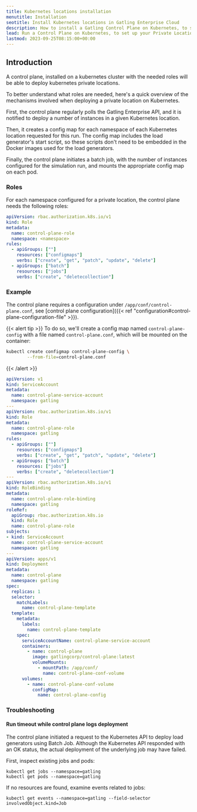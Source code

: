 ```yaml
---
title: Kubernetes locations installation
menutitle: Installation
seotitle: Install Kubernetes locations in Gatling Enterprise Cloud
description: How to install a Gatling Control Plane on Kubernetes, to set up your Private Locations and run load generators in your own Kubernetes cluster.
lead: Run a Control Plane on Kubernetes, to set up your Private Locations and run load generators in your own Kubernetes network.
lastmod: 2023-09-25T08:15:00+00:00
---
```


## Introduction

A control plane, installed on a kubernetes cluster with the needed roles will be able to deploy kubernetes private locations.

To better understand what roles are needed, here's a quick overview of the mechanisms involved when deploying a private location on Kubernetes.

First, the control plane regularly polls the Gatling Enterprise API, and it is notified to deploy a number of instances in a given Kubernetes location.

Then, it creates a config map for each namespace of each Kubernetes location requested for this run. 
The config map includes the load generator's start script, so these scripts don't need to be embedded in the Docker images used for the load generators.

Finally, the control plane initiates a batch job, with the number of instances configured for the simulation run, and mounts the appropriate config map on each pod.

### Roles
For each namespace configured for a private location, the control plane needs the following roles:

```yaml
apiVersion: rbac.authorization.k8s.io/v1
kind: Role
metadata:
  name: control-plane-role
  namespace: <namespace>
rules:
  - apiGroups: [""]
    resources: ["configmaps"]
    verbs: ["create", "get", "patch", "update", "delete"]
  - apiGroups: ["batch"]
    resources: ["jobs"]
    verbs: ["create", "deletecollection"]
```

### Example

The control plane requires a configuration under `/app/conf/control-plane.conf`, see [control plane configuration]({{< ref "configuration#control-plane-configuration-file" >}}).

{{< alert tip >}}
To do so, we'll create a config map named `control-plane-config` with a file named `control-plane.conf`, which will be mounted on the container:
```bash
kubectl create configmap control-plane-config \
        --from-file=control-plane.conf
```
{{< /alert >}}
```yaml
apiVersion: v1
kind: ServiceAccount
metadata:
  name: control-plane-service-account
  namespace: gatling
---
apiVersion: rbac.authorization.k8s.io/v1
kind: Role
metadata:
  name: control-plane-role
  namespace: gatling
rules:
  - apiGroups: [""]
    resources: ["configmaps"]
    verbs: ["create", "get", "patch", "update", "delete"]
  - apiGroups: ["batch"]
    resources: ["jobs"]
    verbs: ["create", "deletecollection"]
---
apiVersion: rbac.authorization.k8s.io/v1
kind: RoleBinding
metadata:
  name: control-plane-role-binding
  namespace: gatling
roleRef:
  apiGroup: rbac.authorization.k8s.io
  kind: Role
  name: control-plane-role
subjects:
- kind: ServiceAccount
  name: control-plane-service-account
  namespace: gatling
---
apiVersion: apps/v1 
kind: Deployment 
metadata:
  name: control-plane
  namespace: gatling
spec:
  replicas: 1 
  selector: 
    matchLabels: 
      name: control-plane-template
  template: 
    metadata:
      labels:
        name: control-plane-template
    spec:
      serviceAccountName: control-plane-service-account
      containers:
        - name: control-plane
          image: gatlingcorp/control-plane:latest
          volumeMounts:
            - mountPath: /app/conf/
              name: control-plane-conf-volume
      volumes:
        - name: control-plane-conf-volume
          configMap:
            name: control-plane-config
```

### Troubleshooting

#### Run timeout while control plane logs deployment

The control plane initiated a request to the Kubernetes API to deploy load generators using Batch Job. 
Although the Kubernetes API responded with an OK status, the actual deployment of the underlying job may have failed.

First, inspect existing jobs and pods:
```
kubectl get jobs --namespace=gatling
kubectl get pods --namespace=gatling
```

If no resources are found, examine events related to jobs:
```
kubectl get events --namespace=gatling --field-selector involvedObject.kind=Job
```
